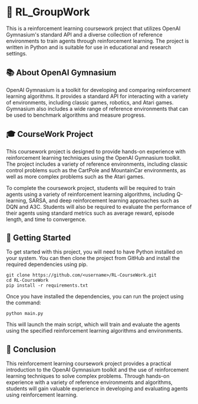 # 🤖 RL_GroupWork

This is a reinforcement learning coursework project that utilizes OpenAI Gymnasium's standard API and a diverse collection of reference environments to train agents through reinforcement learning. The project is written in Python and is suitable for use in educational and research settings.

## 📚 About OpenAI Gymnasium

OpenAI Gymnasium is a toolkit for developing and comparing reinforcement learning algorithms. It provides a standard API for interacting with a variety of environments, including classic games, robotics, and Atari games. Gymnasium also includes a wide range of reference environments that can be used to benchmark algorithms and measure progress.

## 🎓 CourseWork Project

This coursework project is designed to provide hands-on experience with reinforcement learning techniques using the OpenAI Gymnasium toolkit. The project includes a variety of reference environments, including classic control problems such as the CartPole and MountainCar environments, as well as more complex problems such as the Atari games.

To complete the coursework project, students will be required to train agents using a variety of reinforcement learning algorithms, including Q-learning, SARSA, and deep reinforcement learning approaches such as DQN and A3C. Students will also be required to evaluate the performance of their agents using standard metrics such as average reward, episode length, and time to convergence.

## 🚀 Getting Started

To get started with this project, you will need to have Python installed on your system. You can then clone the project from GitHub and install the required dependencies using pip.

```
git clone https://github.com/<username>/RL-CourseWork.git
cd RL-CourseWork
pip install -r requirements.txt
```

Once you have installed the dependencies, you can run the project using the command:

```
python main.py
```

This will launch the main script, which will train and evaluate the agents using the specified reinforcement learning algorithms and environments.

## 📝 Conclusion

This reinforcement learning coursework project provides a practical introduction to the OpenAI Gymnasium toolkit and the use of reinforcement learning techniques to solve complex problems. Through hands-on experience with a variety of reference environments and algorithms, students will gain valuable experience in developing and evaluating agents using reinforcement learning.
